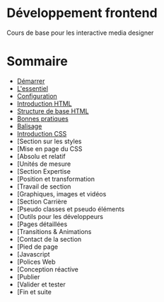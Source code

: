 # Développement frontend
Cours de base pour les interactive media designer

# Sommaire

* [Démarrer](01.demarrer.md)
* [L'essentiel](02.essentiel.md)
* [Configuration](03.configuration.md)
* [Introduction HTML](04.intro_html.md)
* [Structure de base HTML](05.structure_html.md)
* [Bonnes pratiques](06.bonne_pratiques.md)
* [Balisage](07.balisage.md)
* [Introduction CSS](08_introduction_css.md)
* [Section sur les styles
* [Mise en page du CSS
* [Absolu et relatif
* [Unités de mesure
* [Section Expertise
* [Position et transformation
* [Travail de section
* [Graphiques, images et vidéos
* [Section Carrière
* [Pseudo classes et pseudo éléments
* [Outils pour les développeurs
* [Pages détaillées
* [Transitions & Animations
* [Contact de la section
* [Pied de page
* [Javascript
* [Polices Web
* [Conception réactive
* [Publier
* [Valider et tester
* [Fin et suite

